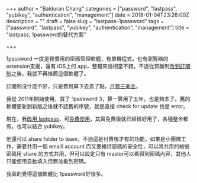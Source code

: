 +++
author = "Balduran Chang"
categories = ["password", "lastpass", "yubikey", "authentication", "management"]
date = 2018-01-04T23:26:00Z
description = ""
draft = false
slug = "lastpass-1password"
tags = ["password", "lastpass", "yubikey", "authentication", "management"]
title = "lastpass, 1password的替代方案"

+++


1password 一度是我慣用的密碼管理軟體，有單機程式，也有瀏覽器的 extension支援，還有 iOS上的 app，整體來說相當不錯，不過從買斷制[改到訂閱制](https://blog.agilebits.com/2016/08/03/new-1password-hosted-service/)之後，我就不再推薦這個軟體了。

訂閱制沒什麼不好，只是費用算下去貴了點，[月費三美金](https://1password.com/sign-up/)。

我從 2011年開始使用，買了 1password 3，算一算用了五年，也是夠本了。舊的軟體更新到新版之後就不認舊的序號，就是直接 check for update 也是 error。

現在，我[改用 lastpass](https://lastpass.com/f?42475602 
)，可[免費使用](https://www.lastpass.com/pricing)，其實免費版就已經很好用了，各種整合都有，也可以結合 yubikey。

他還可以 share folder to team，不過這是付費後才有的功能，如果是小團隊工作，需要共用一個 emaill account 而又要維持密碼的安全性，可以將共用的帳號密碼用 share 的方式共用，但可以設定只有 master可以看得到密碼內容，其他人只能使用自動填入但無法看到密碼。

我真的覺得這個軟體比 1password好很多。

